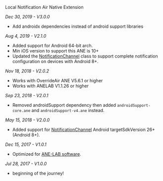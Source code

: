 Local Notification Air Native Extension

*Dec 30, 2019 - V3.0.0*
- Add androidx dependencies instead of android support libraries

*Aug 4, 2019 - V2.1.0*
* Added support for Android 64-bit arch.
* Min iOS version to support this ANE is 10+
* Updated the [NotificationChannel](http://myflashlab.github.io/asdoc/com/myflashlab/air/extensions/localNotifi/NotificationChannel.html) class to support complete notification configuration on devices with Android 8+.

*Nov 18, 2018 - V2.0.2*
* Works with OverrideAir ANE V5.6.1 or higher
* Works with ANELAB V1.1.26 or higher

*Sep 23, 2018 - V2.0.1*
* Removed androidSupport dependency then added `androidSupport-core.ane` and `androidSupport-v4.ane` instead.

*May 15, 2018 - V2.0.0*
* Added support for [NotificationChannel](http://myflashlab.github.io/asdoc/com/myflashlab/air/extensions/localNotifi/Notification.html#registerChannel()) Android targetSdkVersion 26+ (Android 8+). 

*Dec 15, 2017 - V1.0.1*
* Optimized for [ANE-LAB software](https://github.com/myflashlab/ANE-LAB).

*Jul 28, 2017 - V1.0.0*
* beginning of the journey!
